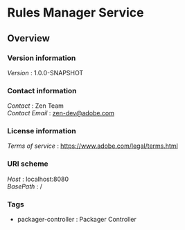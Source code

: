 # Rules Manager Service


<a name="overview"></a>
## Overview

### Version information
*Version* : 1.0.0-SNAPSHOT


### Contact information
*Contact* : Zen Team  
*Contact Email* : zen-dev@adobe.com


### License information
*Terms of service* : https://www.adobe.com/legal/terms.html


### URI scheme
*Host* : localhost:8080  
*BasePath* : /


### Tags

* packager-controller : Packager Controller



